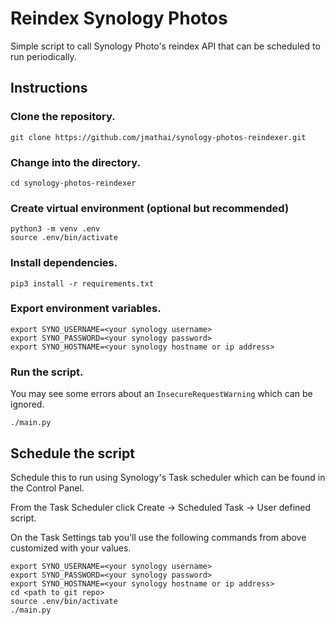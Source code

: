 # Reindex Synology Photos

Simple script to call Synology Photo's reindex API that can be scheduled to run periodically.

## Instructions

### Clone the repository.

```
git clone https://github.com/jmathai/synology-photos-reindexer.git
```

### Change into the directory.

```
cd synology-photos-reindexer
```

### Create virtual environment (optional but recommended)

```
python3 -m venv .env
source .env/bin/activate
```

### Install dependencies.

```
pip3 install -r requirements.txt
```

### Export environment variables.

```
export SYNO_USERNAME=<your synology username>
export SYNO_PASSWORD=<your synology password>
export SYNO_HOSTNAME=<your synology hostname or ip address>
```

### Run the script.

You may see some errors about an `InsecureRequestWarning` which can be ignored.

```
./main.py
```

## Schedule the script

Schedule this to run using Synology's Task scheduler which can be found in the Control Panel.

From the Task Scheduler click Create -> Scheduled Task -> User defined script.

On the Task Settings tab you'll use the following commands from above customized with your values.

```
export SYNO_USERNAME=<your synology username>
export SYNO_PASSWORD=<your synology password>
export SYNO_HOSTNAME=<your synology hostname or ip address>
cd <path to git repo>
source .env/bin/activate
./main.py
```
